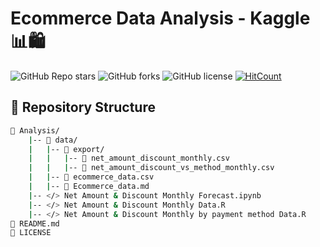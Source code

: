# Ecommerce Data Analysis - Kaggle 📊🛍️

![GitHub Repo stars](https://img.shields.io/github/stars/Soumyadipta2020/ecommerce_data_analysis_kaggle?style=social)
![GitHub forks](https://img.shields.io/github/forks/Soumyadipta2020/ecommerce_data_analysis_kaggle?style=social)
![GitHub license](https://img.shields.io/github/license/Soumyadipta2020/ecommerce_data_analysis_kaggle)
[![HitCount](https://hits.dwyl.com/Soumyadipta2020/ecommerce_data_analysis_kaggle.svg?style=flat-square)](http://hits.dwyl.com/Soumyadipta2020/ecommerce_data_analysis_kaggle)

## 📂 Repository Structure

```bash
📁 Analysis/
    |-- 📁 data/
    |   |-- 📁 export/
    |   |   |-- 📑 net_amount_discount_monthly.csv                      # Data prepared using "Net Amount & Discount Monthly Data.R"
    |   |   |-- 📑 net_amount_discount_vs_method_monthly.csv            # Data prepared using "Net Amount & Discount Monthly by payment method Data.R"
    |   |-- 📑 ecommerce_data.csv                                       # Raw data from Kaggle
    |   |-- 📑 Ecommerce_data.md                                        # Raw data explanation
    |-- </> Net Amount & Discount Monthly Forecast.ipynb                # Forecasting net amount and discount monthly
    |-- </> Net Amount & Discount Monthly Data.R                        # Data preparation for forecasting net amount and discount monthly
    |-- </> Net Amount & Discount Monthly by payment method Data.R      # Data preparation for forecasting net amount and discount monthly by payment method
📄 README.md                                                            # Project overview and details
📄 LICENSE                                                              # License
```
